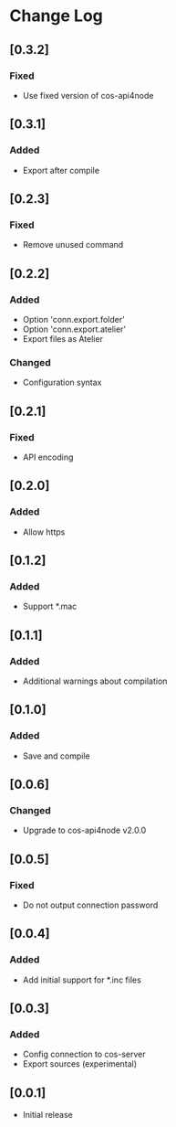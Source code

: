 # Change Log

## [0.3.2]
### Fixed
- Use fixed version of cos-api4node


## [0.3.1]
### Added
- Export after compile


## [0.2.3]
### Fixed
- Remove unused command

## [0.2.2]
### Added
- Option 'conn.export.folder'
- Option 'conn.export.atelier'
- Export files as Atelier 

### Changed
- Configuration syntax

## [0.2.1]
### Fixed
- API encoding

## [0.2.0]
### Added
- Allow https

## [0.1.2]
### Added
- Support *.mac

## [0.1.1]
### Added
- Additional warnings about compilation 

## [0.1.0]
### Added
- Save and compile

## [0.0.6]
### Changed
- Upgrade to cos-api4node v2.0.0

## [0.0.5]
### Fixed
- Do not output connection password

## [0.0.4]
### Added
- Add initial support for *.inc files

## [0.0.3]
### Added
- Config connection to cos-server
- Export sources (experimental)

## [0.0.1]
- Initial release